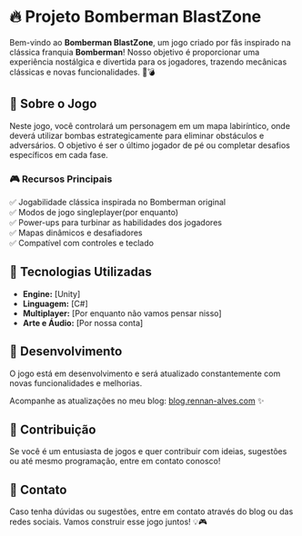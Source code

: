 # 🔥 Projeto Bomberman BlastZone

Bem-vindo ao **Bomberman BlastZone**, um jogo criado por fãs inspirado na clássica franquia **Bomberman**! Nosso objetivo é proporcionar uma experiência nostálgica e divertida para os jogadores, trazendo mecânicas clássicas e novas funcionalidades. 🚀💣

## 📜 Sobre o Jogo

Neste jogo, você controlará um personagem em um mapa labiríntico, onde deverá utilizar bombas estrategicamente para eliminar obstáculos e adversários. O objetivo é ser o último jogador de pé ou completar desafios específicos em cada fase.

### 🎮 Recursos Principais
✅ Jogabilidade clássica inspirada no Bomberman original  
✅ Modos de jogo singleplayer(por enquanto)  
✅ Power-ups para turbinar as habilidades dos jogadores  
✅ Mapas dinâmicos e desafiadores  
✅ Compatível com controles e teclado  

## 🔧 Tecnologias Utilizadas
- **Engine:** [Unity]  
- **Linguagem:** [C#]  
- **Multiplayer:** [Por enquanto não vamos pensar nisso]  
- **Arte e Áudio:** [Por nossa conta]

## 🚀 Desenvolvimento
O jogo está em desenvolvimento e será atualizado constantemente com novas funcionalidades e melhorias.

Acompanhe as atualizações no meu blog: [blog.rennan-alves.com](https://blog.rennan-alves.com) ✨

## 🤝 Contribuição
Se você é um entusiasta de jogos e quer contribuir com ideias, sugestões ou até mesmo programação, entre em contato conosco!

## 📩 Contato
Caso tenha dúvidas ou sugestões, entre em contato através do blog ou das redes sociais. Vamos construir esse jogo juntos! 💡🎮
